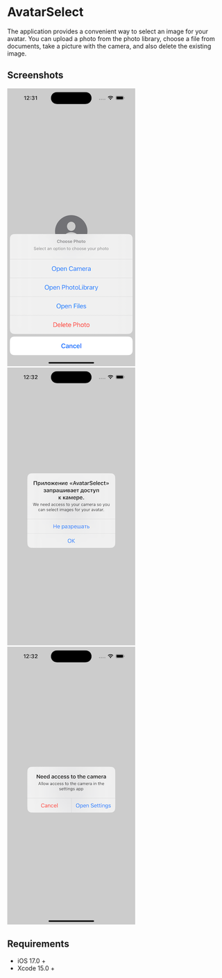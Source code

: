 # AvatarSelect

The application provides a convenient way to select an image for your avatar. You can upload a photo from the photo library, choose a file from documents, take a picture with the camera, and also delete the existing image.

## Screenshots
![](./demo-1.png) ![](./demo-2.png) ![](./demo-3.png)

## Requirements
- iOS 17.0 +
- Xcode 15.0 +
